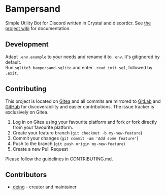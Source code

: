 # Bampersand

Simple Utility Bot for Discord written in Crystal and discordcr. See [the project wiki](https://git.15318.de/Dingens/Bampersand/wiki) for documentation.

## Development

Adapt `.env.example` to your needs and rename it to `.env`. It's gitignored by default.  
Run `sqlite3 bampersand.sqlite` and enter `.read init.sql`, followed by `.exit`.

## Contributing

This project is located on [Gitea](https://git.15318.de/Dingens/Bampersand/) and all commits are mirrored to [GitLab](https://gitlab.com/deing/bampersand) and [GitHub](https://github.com/deingithub/Bampersand) for discoverability and easier contributions. The issue tracker is exclusively on Gitea.

1. Log in on Gitea using your favourite platform and fork *or* fork directly from your favourite platform.
2. Create your feature branch (`git checkout -b my-new-feature`)
3. Commit your changes (`git commit -am 'Add some feature'`)
4. Push to the branch (`git push origin my-new-feature`)
5. Create a new Pull Request

Please follow the guidelines in CONTRIBUTING.md.

## Contributors

- [deing](https://gitlab.com/deing) - creator and maintainer
